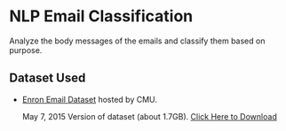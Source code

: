 # NLP Email Classification

Analyze the body messages of the emails and classify them based on purpose.


## Dataset Used

* [Enron Email Dataset](http://www.cs.cmu.edu/~enron/) hosted by CMU.

    May 7, 2015 Version of dataset (about 1.7GB). [Click Here to Download](http://www.cs.cmu.edu/~enron/enron_mail_20150507.tar.gz)

